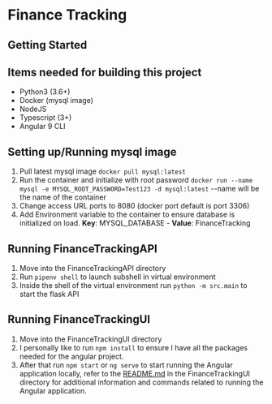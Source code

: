 # Finance Tracking

## Getting Started

## Items needed for building this project
* Python3 (3.6+)
* Docker (mysql image)
* NodeJS
* Typescript (3+)
* Angular 9 CLI

## Setting up/Running mysql image
1) Pull latest mysql image ```docker pull mysql:latest```
2) Run the container and initialize with root password ```docker run --name mysql -e MYSQL_ROOT_PASSWORD=Test123 -d mysql:latest``` --name will be the name of the container
3) Change access URL ports to 8080 (docker port default is port 3306)
4) Add Environment variable to the container to ensure database is initialized on load. **Key**: MYSQL_DATABASE - **Value**: FinanceTracking

## Running FinanceTrackingAPI
1) Move into the FinanceTrackingAPI directory
2) Run ```pipenv shell``` to launch subshell in virtual environment
3) Inside the shell of the virtual environment run ```python -m src.main``` to start the flask API

## Running FinanceTrackingUI
1) Move into the FinanceTrackingUI directory
2) I personally like to run ```npm install``` to ensure I have all the packages needed for the angular project.
3) After that run ```npm start``` or ```ng serve``` to start running the Angular application locally, refer to the [README.md](FinanceTrackingUI/README.md) in the FinanceTrackingUI directory for additional information and commands related to running the Angular application.